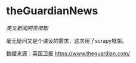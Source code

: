 # theGuardianNews 
_英文新闻网页爬取_ 

毫无疑问又是个课设的需求，这次用了scrapy框架。

数据来源：英国卫报 https://www.theguardian.com/

